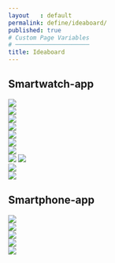 ```yaml
---
layout   : default
permalink: define/ideaboard/
published: true
# Custom Page Variables
# ─────────────────────
title: Ideaboard
---
```

## Smartwatch-app
<div class="row">
    <div class="col-6"> 
        <img class="ideaboard" src="{{ site.baseurl }}/assets/img/idea_6.jpg">
    </div>
    <div class="col-6">
        <img class="ideaboard" src="{{ site.baseurl }}/assets/img/idea_7.jpg">
    </div>
    <div class="col-6"> 
        <img class="ideaboard" src="{{ site.baseurl }}/assets/img/idea_2.jpg">
    </div>
    <div class="col-6">
        <img class="ideaboard" src="{{ site.baseurl }}/assets/img/idea_3.jpg">
    </div>
    <div class="col-6"> 
        <img class="ideaboard" src="{{ site.baseurl }}/assets/img/idea_9.jpg">
    </div>
    <div class="col-6">
        <img class="ideaboard" src="{{ site.baseurl }}/assets/img/idea_10.jpg">
    </div>
    <div class="col-6"> 
        <img class="ideaboard" src="{{ site.baseurl }}/assets/img/idea_1.jpg">
    </div>
    <div class="col-6">
        <img class="ideaboard" src="{{ site.baseurl }}/assets/img/idea_13.jpg">
        <img class="ideaboard" src="{{ site.baseurl }}/assets/img/idea_4.jpg">  
    </div>
    <div class="col-6">
        <img class="ideaboard" src="{{ site.baseurl }}/assets/img/idea_11.jpg">
    </div>
    <div class="col-6 text-center">
        <img class="ideaboard gif" src="{{ site.baseurl }}/assets/img/idea_16.gif">
    </div>
</div>

## Smartphone-app
<div class="row">
    <div class="col-6">
        <img class="ideaboard2" src="{{ site.baseurl }}/assets/img/idea_14.jpg">
    </div>
    <div class="col-6">
        <img class="ideaboard2" src="{{ site.baseurl }}/assets/img/idea_15.jpg">
    </div>
    <div class="col-12">
        <img class="ideaboard" src="{{ site.baseurl }}/assets/img/idea_12.jpg">
    </div>
    <div class="col-6">
        <img class="ideaboard2" src="{{ site.baseurl }}/assets/img/idea_5.jpg">
    </div>
    <div class="col-6">
        <img class="ideaboard2" src="{{ site.baseurl }}/assets/img/idea_8.jpg">
    </div>
</div>
